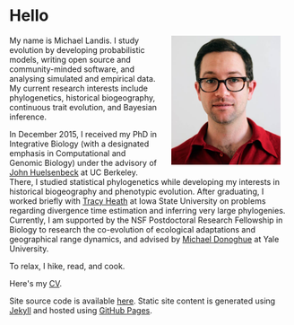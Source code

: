 <h1>Hello</h1>
<a href="/assets/mlandis_portrait_med.jpg">
    <img src="/assets/mlandis_portrait_med.jpg" style="float: right; margin:0px 20px 20px 25px" height="230" class="img-circle">
</a>
My name is Michael Landis. I study evolution by developing probabilistic models, writing open source and community-minded software, and analysing simulated and empirical data. My current research interests include phylogenetics, historical biogeography, continuous trait evolution, and Bayesian inference.

In December 2015, I received my PhD in Integrative Biology (with a designated emphasis in Computational and Genomic Biology) under the advisory of [John Huelsenbeck](http://cteg.berkeley.edu/huelsenbeck.html) at UC Berkeley.
There, I studied statistical phylogenetics while developing my interests in historical biogeography and phenotypic evolution.
After graduating, I worked briefly with [Tracy Heath](http://phyloworks.org/) at Iowa State University on problems regarding divergence time estimation and inferring very large phylogenies.
Currently, I am supported by the NSF Postdoctoral Research Fellowship in Biology to research the co-evolution of ecological adaptations and geographical range dynamics, and advised by [Michael Donoghue](http://donoghuelab.yale.edu) at Yale University.

To relax, I hike, read, and cook.

Here's my <a href="/assets/mlandis_cv.pdf">CV</a>.

Site source code is available [here](http://github.com/mlandis/mlandis.github.io). Static site content is generated using [Jekyll](http://jekyllrb.com/) and hosted using [GitHub Pages](http://pages.github.com/).

